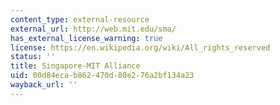 ```yaml
---
content_type: external-resource
external_url: http://web.mit.edu/sma/
has_external_license_warning: true
license: https://en.wikipedia.org/wiki/All_rights_reserved
status: ''
title: Singapore-MIT Alliance
uid: 00d84eca-b862-470d-80e2-76a2bf134a23
wayback_url: ''
---
```


